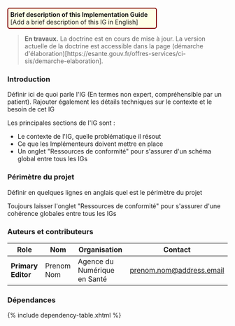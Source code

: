 <p style="padding: 5px; border-radius: 5px; border: 2px solid maroon; background: #ffffe6; width: 65%">
<b>Brief description of this Implementation Guide</b><br>
[Add a brief description of this IG in English]
</p>

<!--  A décommenter si CI-SIS
<div class="figure">
    <img src="ci-sis-logo.png" alt="CI-SIS" title="Logo du CI-SIS" style="width:100%;">
</div>
-->


<div xmlns:xsi="http://www.w3.org/2001/XMLSchema-instance" xsi:schemaLocation="http://www.w3.org/1999/xhtml ../../schema/fhir-xhtml.xsd" xmlns="http://www.w3.org/1999/xhtml">
<blockquote class="stu-note">
	<strong>En travaux.</strong> La doctrine est en cours de mise à jour. La version actuelle de la doctrine est accessible dans la page (démarche d'élaboration)[https://esante.gouv.fr/offres-services/ci-sis/demarche-elaboration].
</blockquote>
</div>

### Introduction

Définir ici de quoi parle l'IG (En termes non expert, compréhensible par un patient). Rajouter également les détails techniques sur le contexte et le besoin de cet IG

Les principales sections de l'IG  sont :

* Le contexte de l'IG, quelle problématique il résout
* Ce que les Implémenteurs doivent mettre en place
* Un onglet "Ressources de conformité" pour s'assurer d'un schéma global entre tous les IGs

### Périmètre du projet

Définir en quelques lignes en anglais quel est le périmètre du projet

Toujours laisser l'onglet "Ressources de conformité" pour s'assurer d'une cohérence globales entre tous les IGs

### Auteurs et contributeurs

| Role  | Nom | Organisation | Contact |
| --- | --- | --- | --- |
| **Primary Editor** | Prenom Nom | Agence du Numérique en Santé | prenom.nom@address.email |

### Dépendances

{% include dependency-table.xhtml %}
